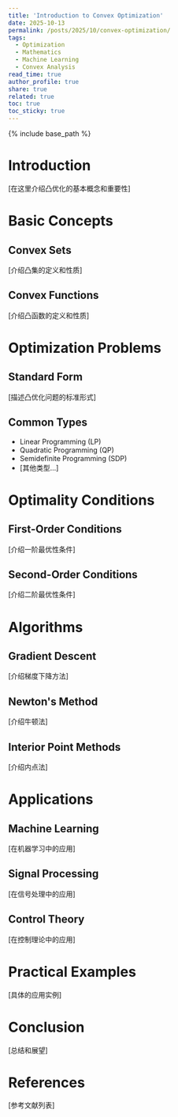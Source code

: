 ```yaml
---
title: 'Introduction to Convex Optimization'
date: 2025-10-13
permalink: /posts/2025/10/convex-optimization/
tags:
  - Optimization
  - Mathematics
  - Machine Learning
  - Convex Analysis
read_time: true
author_profile: true
share: true
related: true
toc: true
toc_sticky: true
---
```


{% include base_path %}

Introduction
======
[在这里介绍凸优化的基本概念和重要性]

Basic Concepts
======

Convex Sets
------
[介绍凸集的定义和性质]

Convex Functions
------
[介绍凸函数的定义和性质]

Optimization Problems
======

Standard Form
------
[描述凸优化问题的标准形式]

Common Types
------
* Linear Programming (LP)
* Quadratic Programming (QP)
* Semidefinite Programming (SDP)
* [其他类型...]

Optimality Conditions
======

First-Order Conditions
------
[介绍一阶最优性条件]

Second-Order Conditions
------
[介绍二阶最优性条件]

Algorithms
======

Gradient Descent
------
[介绍梯度下降方法]

Newton's Method
------
[介绍牛顿法]

Interior Point Methods
------
[介绍内点法]

Applications
======

Machine Learning
------
[在机器学习中的应用]

Signal Processing
------
[在信号处理中的应用]

Control Theory
------
[在控制理论中的应用]

Practical Examples
======
[具体的应用实例]

Conclusion
======
[总结和展望]

References
======
[参考文献列表]